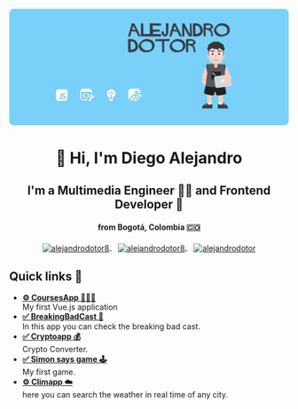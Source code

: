 ![me](https://raw.githubusercontent.com/alejandrodotor8/alejandrodotor8/master/img/portada.png)
<h1 align="center">👋 Hi, I'm Diego Alejandro</h1>
<h2 Align="Center">I'm a Multimedia Engineer 👨‍💻 and Frontend Developer 💚</h2>
<h4 align="center">from Bogotá, Colombia 🇨🇴</h4>

<p align="center">
  <a href="https://www.linkedin.com/in/alejandrodotor8/" target="_blank">
    <img align="center" src="https://cdn.jsdelivr.net/npm/simple-icons@3.0.1/icons/linkedin.svg" alt="alejandrodotor8" height="28px" width="28px" />
  </a>
  &nbsp&nbsp
  <a href="https://www.behance.net/alejandrodotor8" target="_blank">
    <img align="center" src="https://cdn.jsdelivr.net/npm/simple-icons@3.0.1/icons/behance.svg" alt="alejandrodotor8" height="35px" width="35px" />
  </a>
  &nbsp&nbsp
  <a href="https://www.instagram.com/alejandrodotor8/" target="_blank">
    <img align="center" src="https://cdn.jsdelivr.net/npm/simple-icons@3.0.1/icons/instagram.svg" alt="alejandrodotor" height="28px" width="28px" />
  </a>
</p>

<h2>Quick links 💼</h2>
<ul>
 <li>
   <a href="https://vue-courses-app.netlify.app/" target="_blank">
     <strong>⚙️ CoursesApp 🧑🏽‍💻</strong>
  </a>
   <br>
   My first Vue.js application
 </li>
 <li>
   <a href="https://breakingbadcast-app.netlify.app/" target="_blank">
     <strong>✅ BreakingBadCast 🧪</strong>
  </a>
   <br>
    In this app you can check the breaking bad cast.
 </li>
 <li>
   <a href="https://crypto-app-converter.netlify.app/" target="_blank">
     <strong>✅ Cryptoapp 💰</strong>
  </a>
   <br>
    Crypto Converter.
 </li>
 <li>
   <a href="https://simon-says-game.netlify.app/" target="_blank">
     <strong>✅ Simon says game 🕹️</strong>
  </a>
   <br>
    My first game.
 </li>
 <li>
   <a href="https://clima-web.netlify.app/" target="_blank">
     <strong>⚙️ Climapp ☁️</strong>
  </a>
   <br>
    here you can search the weather in real time of any city.
 </li>
</ul>
